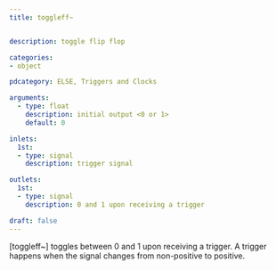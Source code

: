 ```yaml
---
title: toggleff~


description: toggle flip flop

categories:
- object

pdcategory: ELSE, Triggers and Clocks

arguments:
  - type: float
    description: initial output <0 or 1>
    default: 0

inlets:
  1st:
  - type: signal
    description: trigger signal

outlets:
  1st:
  - type: signal
    description: 0 and 1 upon receiving a trigger

draft: false
---
```


[toggleff~] toggles between 0 and 1 upon receiving a trigger. A trigger happens when the signal changes from non-positive to positive.
